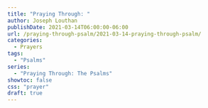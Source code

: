 ```yaml
---
title: "Praying Through: "
author: Joseph Louthan
publishDate: 2021-03-14T06:00:00-06:00
url: /praying-through-psalm/2021-03-14-praying-through-psalm/
categories:
  - Prayers
tags:
  - "Psalms"
series:
  - "Praying Through: The Psalms"
showtoc: false
css: "prayer"
draft: true
---
```

<div style="font-variant: small-caps;">

</div>

```text

```
